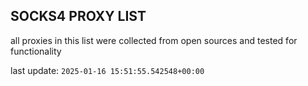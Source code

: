 ## SOCKS4 PROXY LIST

all proxies in this list were collected from open sources and tested for functionality

last update: `2025-01-16 15:51:55.542548+00:00`